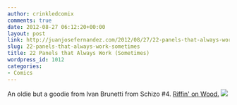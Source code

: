 ```yaml
---
author: crinkledcomix
comments: true
date: 2012-08-27 06:12:20+00:00
layout: post
link: http://juanjosefernandez.com/2012/08/27/22-panels-that-always-work-sometimes/
slug: 22-panels-that-always-work-sometimes
title: 22 Panels that Always Work (Sometimes)
wordpress_id: 1012
categories:
- Comics
---
```


An oldie but a goodie from Ivan Brunetti from Schizo #4. [Riffin' on Wood.](http://www.bronxbanterblog.com/wordpress/wp-content/uploads/2012/03/wallywood22panel1600.jpg)
[![](http://fernandezjuanjose.files.wordpress.com/2012/08/194258_ivan_032.jpeg)](http://fernandezjuanjose.files.wordpress.com/2012/08/194258_ivan_032.jpeg)
